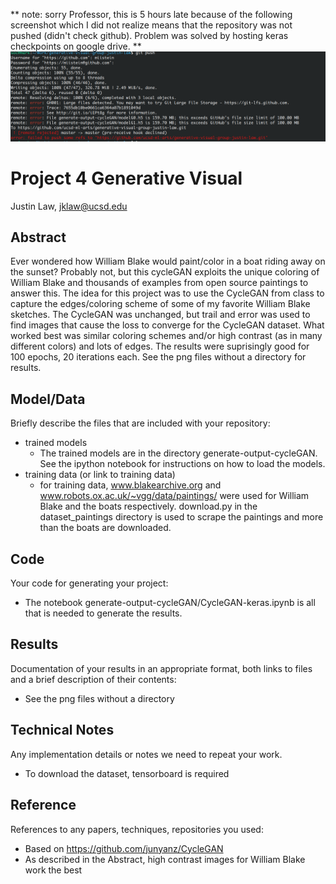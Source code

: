 ** note: sorry Professor, this is 5 hours late because of the following screenshot which I did not realize means that the repository was not pushed (didn't check github). Problem was solved by hosting keras checkpoints on google drive. **
![](screenshot.png)

# Project 4 Generative Visual

Justin Law, jklaw@ucsd.edu

## Abstract

Ever wondered how William Blake would paint/color in a boat riding away on the sunset? Probably not, but this cycleGAN exploits the unique coloring of William Blake and thousands of examples from open source paintings to answer this. The idea for this project was to use the CycleGAN from class to capture the edges/coloring scheme of some of my favorite William Blake sketches. The CycleGAN was unchanged, but trail and error was used to find images that cause the loss to converge for the CycleGAN dataset. What worked best was similar coloring schemes and/or high contrast (as in many different colors) and lots of edges. The results were suprisingly good for 100 epochs, 20 iterations each. See the png files without a directory for results.

## Model/Data

Briefly describe the files that are included with your repository:

- trained models
	- The trained models are in the directory generate-output-cycleGAN. See the ipython notebook for instructions on how to load the models.
- training data (or link to training data)
	- for training data, www.blakearchive.org and www.robots.ox.ac.uk/~vgg/data/paintings/ were used for William Blake and the boats respectively. download.py in the dataset_paintings directory is used to scrape the paintings and more than the boats are downloaded.
## Code

Your code for generating your project:
- The notebook generate-output-cycleGAN/CycleGAN-keras.ipynb is all that is needed to generate the results.

## Results

Documentation of your results in an appropriate format, both links to files and a brief description of their contents:
- See the png files without a directory

## Technical Notes

Any implementation details or notes we need to repeat your work. 
- To download the dataset, tensorboard is required

## Reference

References to any papers, techniques, repositories you used:
- Based on https://github.com/junyanz/CycleGAN
- As described in the Abstract, high contrast images for William Blake work the best
